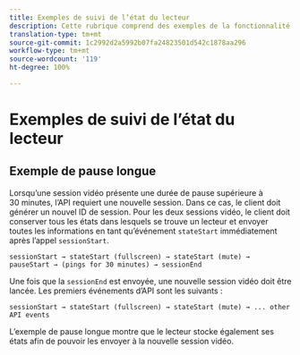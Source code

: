 ```yaml
---
title: Exemples de suivi de l’état du lecteur
description: Cette rubrique comprend des exemples de la fonctionnalité de suivi de l’état du lecteur.
translation-type: tm+mt
source-git-commit: 1c2992d2a5992b07fa24823501d542c1878aa296
workflow-type: tm+mt
source-wordcount: '119'
ht-degree: 100%

---
```



# Exemples de suivi de l’état du lecteur


## Exemple de pause longue

Lorsqu’une session vidéo présente une durée de pause supérieure à 30 minutes, l’API requiert une nouvelle session. Dans ce cas, le client doit générer un nouvel ID de session. Pour les deux sessions vidéo, le client doit conserver tous les états dans lesquels se trouve un lecteur et envoyer toutes les informations en tant qu’événement `stateStart` immédiatement après l’appel `sessionStart`.

`sessionStart → stateStart (fullscreen) → stateStart (mute) → pauseStart → (pings for 30 minutes) → sessionEnd
`

Une fois que la `sessionEnd` est envoyée, une nouvelle session vidéo doit être lancée. Les premiers événements d’API sont les suivants :

`sessionStart → stateStart (fullscreen) → stateStart (mute) → ... other API events`

L’exemple de pause longue montre que le lecteur stocke également ses états afin de pouvoir les envoyer à la nouvelle session vidéo.
